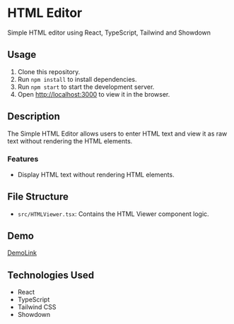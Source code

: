 
# HTML Editor

Simple HTML editor using React, TypeScript, Tailwind and Showdown

## Usage

1. Clone this repository.
2. Run `npm install` to install dependencies.
3. Run `npm start` to start the development server.
4. Open [http://localhost:3000](http://localhost:3000) to view it in the browser.

## Description

The Simple HTML Editor allows users to enter HTML text and view it as raw text without rendering the HTML elements.

### Features

* Display HTML text without rendering HTML elements.

## File Structure

* `src/HTMLViewer.tsx`: Contains the HTML Viewer component logic.

## Demo

[DemoLink](https://your-github-username.github.io/html-editor/)

## Technologies Used

* React
* TypeScript
* Tailwind CSS
* Showdown
